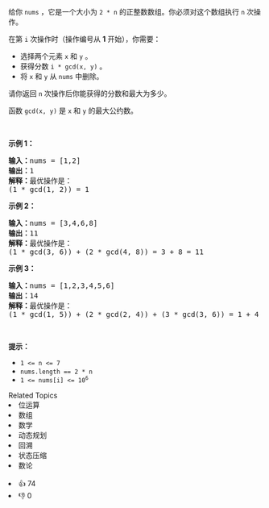 <p>给你&nbsp;<code>nums</code>&nbsp;，它是一个大小为&nbsp;<code>2 * n</code>&nbsp;的正整数数组。你必须对这个数组执行 <code>n</code>&nbsp;次操作。</p>

<p>在第&nbsp;<code>i</code>&nbsp;次操作时（操作编号从 <strong>1</strong>&nbsp;开始），你需要：</p>

<ul> 
 <li>选择两个元素&nbsp;<code>x</code> 和&nbsp;<code>y</code>&nbsp;。</li> 
 <li>获得分数&nbsp;<code>i * gcd(x, y)</code>&nbsp;。</li> 
 <li>将&nbsp;<code>x</code>&nbsp;和&nbsp;<code>y</code> 从&nbsp;<code>nums</code>&nbsp;中删除。</li> 
</ul>

<p>请你返回 <code>n</code>&nbsp;次操作后你能获得的分数和最大为多少。</p>

<p>函数&nbsp;<code>gcd(x, y)</code>&nbsp;是&nbsp;<code>x</code> 和&nbsp;<code>y</code>&nbsp;的最大公约数。</p>

<p>&nbsp;</p>

<p><strong>示例 1：</strong></p>

<pre><b>输入：</b>nums = [1,2]
<b>输出：</b>1
<b>解释：</b>最优操作是：
(1 * gcd(1, 2)) = 1
</pre>

<p><strong>示例 2：</strong></p>

<pre><b>输入：</b>nums = [3,4,6,8]
<b>输出：</b>11
<b>解释：</b>最优操作是：
(1 * gcd(3, 6)) + (2 * gcd(4, 8)) = 3 + 8 = 11
</pre>

<p><strong>示例 3：</strong></p>

<pre><b>输入：</b>nums = [1,2,3,4,5,6]
<b>输出：</b>14
<b>解释：</b>最优操作是：
(1 * gcd(1, 5)) + (2 * gcd(2, 4)) + (3 * gcd(3, 6)) = 1 + 4 + 9 = 14
</pre>

<p>&nbsp;</p>

<p><strong>提示：</strong></p>

<ul> 
 <li><code>1 &lt;= n &lt;= 7</code></li> 
 <li><code>nums.length == 2 * n</code></li> 
 <li><code>1 &lt;= nums[i] &lt;= 10<sup>6</sup></code></li> 
</ul>

<div><div>Related Topics</div><div><li>位运算</li><li>数组</li><li>数学</li><li>动态规划</li><li>回溯</li><li>状态压缩</li><li>数论</li></div></div><br><div><li>👍 74</li><li>👎 0</li></div>